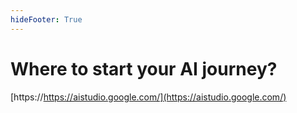 ```yaml
---
hideFooter: True
---
```


# Where to start your AI journey?

<div class="p-10 content-center text-center">

[https://https://aistudio.google.com/](https://aistudio.google.com/)

</div>